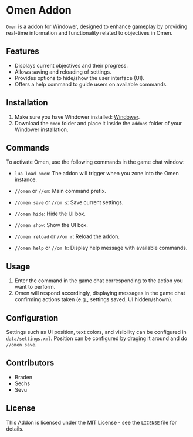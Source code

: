 # Omen Addon

`Omen` is a addon for Windower, designed to enhance gameplay by providing real-time information and functionality related to objectives in Omen.

## Features

- Displays current objectives and their progress.
- Allows saving and reloading of settings.
- Provides options to hide/show the user interface (UI).
- Offers a help command to guide users on available commands.

## Installation

1. Make sure you have Windower installed: [Windower](https://windower.net/).
2. Download the `omen` folder and place it inside the `addons` folder of your Windower installation.

## Commands

To activate Omen, use the following commands in the game chat window:

- `lua load omen`: The addon will trigger when you zone into the Omen instance.

- `//omen` or `//om`: Main command prefix.
- `//omen save` or `//om s`: Save current settings.
- `//omen hide`: Hide the UI box.
- `//omen show`: Show the UI box.
- `//omen reload` or `//om r`: Reload the addon.
- `//omen help` or `//om h`: Display help message with available commands.

## Usage

1. Enter the command in the game chat corresponding to the action you want to perform.
2. Omen will respond accordingly, displaying messages in the game chat confirming actions taken (e.g., settings saved, UI hidden/shown).

## Configuration

Settings such as UI position, text colors, and visibility can be configured in `data/settings.xml`. Position can be configured by draging it around and do `//omen save`.

## Contributors

- Braden
- Sechs
- Sevu

## License
This Addon is licensed under the MIT License - see the `LICENSE` file for details.